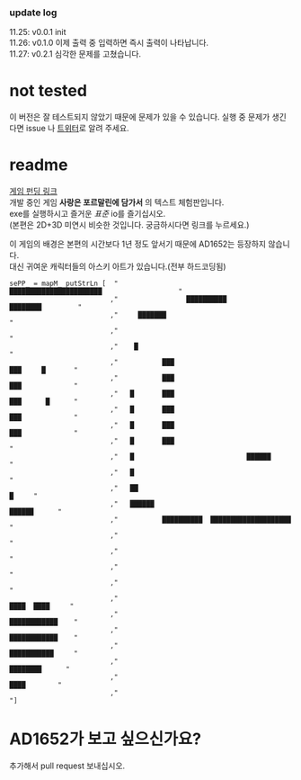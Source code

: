 ### update log
11.25: v0.0.1 init  
11.26: v0.1.0 이제 출력 중 입력하면 즉시 출력이 나타납니다.  
11.27: v0.2.1 심각한 문제를 고쳤습니다.
# not tested
이 버전은 잘 테스트되지 않았기 때문에 문제가 있을 수 있습니다. 실행 중 문제가 생긴다면 issue 나 [트위터](https://x.com/MELC0chopper)로 알려 주세요.
# readme
[게임 펀딩 링크](https://tumblbug.com/formallove)   
개발 중인 게임 **사랑은 포르말린에 담가서** 의 텍스트 체험판입니다.  
exe를 실행하시고 즐거운 *표준* io를 즐기십시오.       
(본편은 2D+3D 미연시 비슷한 것입니다. 궁금하시다면 링크를 누르세요.)   
   
이 게임의 배경은 본편의 시간보다 1년 정도 앞서기 때문에 AD1652는 등장하지 않습니다.    
대신 귀여운 캐릭터들의 아스키 아트가 있습니다.(전부 하드코딩됨)   
```
sePP_ = mapM_ putStrLn [  "                             ███████████████████████                   "
                         ,"                 ██████████                           ████████         "
                         ,"     ███████                                                           "
                         ,"                                                                       "
                         ,"    █                                                                  "
                         ,"           ███                                         ███     █       "
                         ,"           ███                                         ███             "
                         ,"   █       ███                                         ███      █      "
                         ,"   █       ███                                         ███             "
                         ,"   █       ███                                         ███             "
                         ,"   █       ███                                                         "
                         ,"   █                            ██████                                 "
                         ,"   █                                                                   "
                         ,"   ██                                                            █     "
                         ,"   ██████                                                  ██████      "
                         ,"           ██████████  ████████████████████                            "
                         ,"                                                                       "
                         ,"                                                                       "
                         ,"                                                                       "
                         ,"                                                                       "
                         ,"                                                        ████  ████     "
                         ,"                                                       ████████████    "
                         ,"                                                       ████████████    "
                         ,"                                                       ███████████     "
                         ,"                                                         ████████      "
                         ,"                                                           ████        "
                         ,"                                                                       "]

```
   
# AD1652가 보고 싶으신가요? 
추가해서 pull request 보내십시오.
